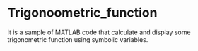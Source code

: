 # Trigonoometric_function
It is a sample of MATLAB code that calculate and display some trigonometric function using symbolic variables. 
